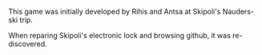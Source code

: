This game was initially developed by Rihis and Antsa at Skipoli's Nauders-ski trip.

When reparing Skipoli's electronic lock and browsing github, it was re-discovered.
